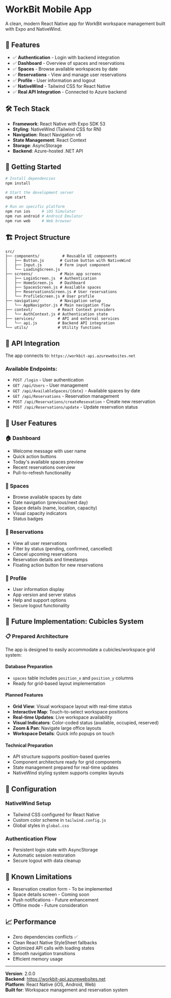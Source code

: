 # WorkBit Mobile App

A clean, modern React Native app for WorkBit workspace management built with Expo and NativeWind.

## 🚀 Features

- ✅ **Authentication** - Login with backend integration
- ✅ **Dashboard** - Overview of spaces and reservations  
- ✅ **Spaces** - Browse available workspaces by date
- ✅ **Reservations** - View and manage user reservations
- ✅ **Profile** - User information and logout
- ✅ **NativeWind** - Tailwind CSS for React Native
- ✅ **Real API Integration** - Connected to Azure backend

## 🛠️ Tech Stack

- **Framework**: React Native with Expo SDK 53
- **Styling**: NativeWind (Tailwind CSS for RN)
- **Navigation**: React Navigation v6
- **State Management**: React Context
- **Storage**: AsyncStorage
- **Backend**: Azure-hosted .NET API

## 📱 Getting Started

```bash
# Install dependencies
npm install

# Start the development server
npm start

# Run on specific platform
npm run ios     # iOS Simulator
npm run android # Android Emulator
npm run web     # Web browser
```

## 🏗️ Project Structure

```
src/
├── components/          # Reusable UI components
│   ├── Button.js       # Custom button with NativeWind
│   ├── Input.js        # Form input component
│   └── LoadingScreen.js
├── screens/            # Main app screens
│   ├── LoginScreen.js  # Authentication
│   ├── HomeScreen.js   # Dashboard
│   ├── SpacesScreen.js # Available spaces
│   ├── ReservationsScreen.js # User reservations
│   └── ProfileScreen.js # User profile
├── navigation/         # Navigation setup
│   └── AppNavigator.js # Main navigation flow
├── context/           # React Context providers
│   └── AuthContext.js # Authentication state
├── services/          # API and external services
│   └── api.js         # Backend API integration
└── utils/             # Utility functions
```

## 🔌 API Integration

The app connects to: `https://workbit-api.azurewebsites.net`

### Available Endpoints:
- `POST /login` - User authentication
- `GET /api/Users` - User management
- `GET /api/AvailableSpaces/{date}` - Available spaces by date
- `GET /api/Reservations` - Reservation management
- `POST /api/Reservations/createResevation` - Create new reservation
- `POST /api/Reservations/update` - Update reservation status

## 🎯 User Features

### 🏠 Dashboard
- Welcome message with user name
- Quick action buttons
- Today's available spaces preview
- Recent reservations overview
- Pull-to-refresh functionality

### 🏢 Spaces
- Browse available spaces by date
- Date navigation (previous/next day)
- Space details (name, location, capacity)
- Visual capacity indicators
- Status badges

### 📅 Reservations  
- View all user reservations
- Filter by status (pending, confirmed, cancelled)
- Cancel upcoming reservations
- Reservation details and timestamps
- Floating action button for new reservations

### 👤 Profile
- User information display
- App version and server status
- Help and support options
- Secure logout functionality

## 🔮 Future Implementation: Cubicles System

### 📋 Prepared Architecture

The app is designed to easily accommodate a cubicles/workspace grid system:

#### Database Preparation
- `spaces` table includes `position_x` and `position_y` columns
- Ready for grid-based layout implementation

#### Planned Features
- **Grid View**: Visual workspace layout with real-time status
- **Interactive Map**: Touch-to-select workspace positions  
- **Real-time Updates**: Live workspace availability
- **Visual Indicators**: Color-coded status (available, occupied, reserved)
- **Zoom & Pan**: Navigate large office layouts
- **Workspace Details**: Quick info popups on touch

#### Technical Preparation
- API structure supports position-based queries
- Component architecture ready for grid components
- State management prepared for real-time updates
- NativeWind styling system supports complex layouts

## 🔧 Configuration

### NativeWind Setup
- Tailwind CSS configured for React Native
- Custom color scheme in `tailwind.config.js`
- Global styles in `global.css`

### Authentication Flow
- Persistent login state with AsyncStorage
- Automatic session restoration
- Secure logout with data cleanup

## 🐛 Known Limitations

- Reservation creation form - To be implemented
- Space details screen - Coming soon
- Push notifications - Future enhancement
- Offline mode - Future consideration

## 📈 Performance

- Zero dependencies conflicts ✅
- Clean React Native StyleSheet fallbacks
- Optimized API calls with loading states
- Smooth navigation transitions
- Efficient memory usage

---

**Version**: 2.0.0  
**Backend**: https://workbit-api.azurewebsites.net  
**Platform**: React Native (iOS, Android, Web)  
**Built for**: Workspace management and reservation system 